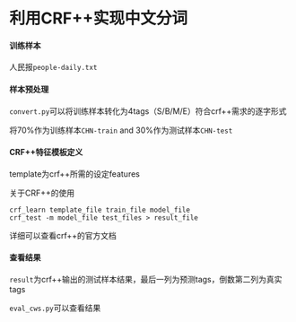 # 利用CRF++实现中文分词

#### 训练样本
人民报`people-daily.txt`

#### 样本预处理
`convert.py`可以将训练样本转化为4tags（S/B/M/E）符合crf++需求的逐字形式

将70%作为训练样本`CHN-train` and 30%作为测试样本`CHN-test`

#### CRF++特征模板定义
template为crf++所需的设定features

关于CRF++的使用
```
crf_learn template_file train_file model_file
crf_test -m model_file test_files > result_file
```
详细可以查看crf++的官方文档

#### 查看结果
`result`为crf++输出的测试样本结果，最后一列为预测tags，倒数第二列为真实tags

`eval_cws.py`可以查看结果
